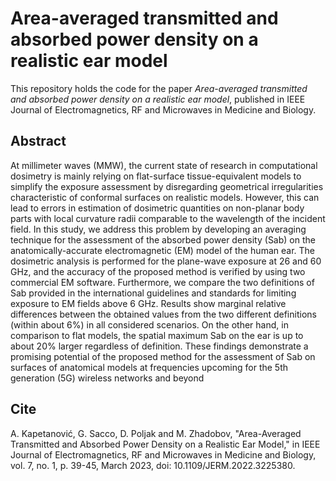 # Area-averaged transmitted and absorbed power density on a realistic ear model

This repository holds the code for the paper *Area-averaged transmitted and absorbed power density on a realistic ear model*, published in IEEE Journal of Electromagnetics, RF and Microwaves in Medicine and Biology.


## Abstract

At millimeter waves (MMW), the current state of research in computational dosimetry is mainly relying on flat-surface tissue-equivalent models to simplify the exposure assessment by disregarding geometrical irregularities characteristic of conformal surfaces on realistic models. However, this can lead to errors in estimation of dosimetric quantities on non-planar body parts with local curvature radii comparable to the wavelength of the incident field. In this study, we address this problem by developing an averaging technique for the assessment of the absorbed power density (Sab) on the anatomically-accurate electromagnetic (EM) model of the human ear. The dosimetric analysis is performed for the plane-wave exposure at 26 and 60 GHz, and the accuracy of the proposed method is verified by using two commercial EM software. Furthermore, we compare the two definitions of Sab provided in the international guidelines and standards for limiting exposure to EM fields above 6 GHz. Results show marginal relative differences between the obtained values from the two different definitions (within about 6%) in all considered scenarios. On the other hand, in comparison to flat models, the spatial maximum Sab on the ear is up to about 20% larger regardless of definition. These findings demonstrate a promising potential of the proposed method for the assessment of Sab on surfaces of anatomical models at frequencies upcoming for the 5th generation (5G) wireless networks and beyond

## Cite

A. Kapetanović, G. Sacco, D. Poljak and M. Zhadobov, "Area-Averaged Transmitted and Absorbed Power Density on a Realistic Ear Model," in IEEE Journal of Electromagnetics, RF and Microwaves in Medicine and Biology, vol. 7, no. 1, p. 39-45, March 2023, doi: 10.1109/JERM.2022.3225380.